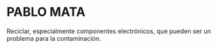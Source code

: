 # PABLO MATA

Reciclar, especialmente componentes electrónicos, que pueden ser un problema para la contaminación.